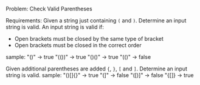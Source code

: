 Problem: Check Valid Parentheses

Requirements:
Given a string just containing `(` and `)`. Determine an input string is valid.
An input string is valid if:
- Open brackets must be closed by the same type of bracket
- Open brackets must be closed in the correct order

sample:
"()" -> true
"(())" -> true
"()()" -> true
"(()" -> false

Given additional parentheses are added `{`, `}`, `[` and `]`. Determine an input string is valid.
sample:
"()[]{}" -> true
"(]" -> false
"([)]" -> false
"{[]} -> true
